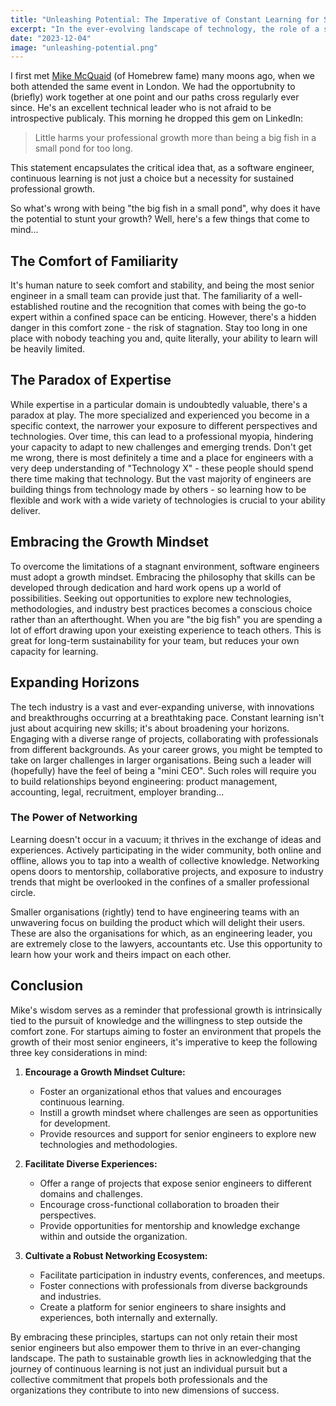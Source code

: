 ```yaml
---
title: "Unleashing Potential: The Imperative of Constant Learning for Software Engineers"
excerpt: "In the ever-evolving landscape of technology, the role of a software engineer is not merely confined to writing code but extends into a dynamic realm of constant learning. What does this mean for big fish in little ponds?"
date: "2023-12-04"
image: "unleashing-potential.png"
---
```


I first met [Mike McQuaid](https://mikemcquaid.com/) (of Homebrew fame) many moons ago, when we both attended the same event in London. We had the opportubnity to (briefly) work together at one point and our paths cross regularly ever since. He's an excellent technical leader who is not afraid to be introspective publicaly. This morning he dropped this gem on LinkedIn:

> Little harms your professional growth more than being a big fish in a small pond for too long.

This statement encapsulates the critical idea that, as a software engineer, continuous learning is not just a choice but a necessity for sustained professional growth.

So what's wrong with being "the big fish in a small pond", why does it have the potential to stunt your growth? Well, here's a few things that come to mind...

## The Comfort of Familiarity

It's human nature to seek comfort and stability, and being the most senior engineer in a small team can provide just that. The familiarity of a well-established routine and the recognition that comes with being the go-to expert within a confined space can be enticing. However, there's a hidden danger in this comfort zone - the risk of stagnation. Stay too long in one place with nobody teaching you and, quite literally, your ability to learn will be heavily limited.

## The Paradox of Expertise

While expertise in a particular domain is undoubtedly valuable, there's a paradox at play. The more specialized and experienced you become in a specific context, the narrower your exposure to different perspectives and technologies. Over time, this can lead to a professional myopia, hindering your capacity to adapt to new challenges and emerging trends. Don't get me wrong, there is most definitely a time and a place for engineers with a very deep understanding of "Technology X" - these people should spend there time making that technology. But the vast majority of engineers are building things from technology made by others - so learning how to be flexible and work with a wide variety of technologies is crucial to your ability deliver.

## Embracing the Growth Mindset

To overcome the limitations of a stagnant environment, software engineers must adopt a growth mindset. Embracing the philosophy that skills can be developed through dedication and hard work opens up a world of possibilities. Seeking out opportunities to explore new technologies, methodologies, and industry best practices becomes a conscious choice rather than an afterthought. When you are "the big fish" you are spending a lot of effort drawing upon your exeisting experience to teach others. This is great for long-term sustainability for your team, but reduces your own capacity for learning.

## Expanding Horizons

The tech industry is a vast and ever-expanding universe, with innovations and breakthroughs occurring at a breathtaking pace. Constant learning isn't just about acquiring new skills; it's about broadening your horizons. Engaging with a diverse range of projects, collaborating with professionals from different backgrounds. As your career grows, you might be tempted to take on larger challenges in larger organisations. Being such a leader will (hopefully) have the feel of being a "mini CEO". Such roles will require you to build relationships beyond engineering: product management, accounting, legal, recruitment, employer branding...
 
### The Power of Networking

Learning doesn't occur in a vacuum; it thrives in the exchange of ideas and experiences. Actively participating in the wider community, both online and offline, allows you to tap into a wealth of collective knowledge. Networking opens doors to mentorship, collaborative projects, and exposure to industry trends that might be overlooked in the confines of a smaller professional circle.

Smaller organisations (rightly) tend to have engineering teams with an unwavering focus on building the product which will delight their users. These are also the organisations for which, as an engineering leader, you are extremely close to the lawyers, accountants etc. Use this opportunity to learn how your work and theirs impact on each other.                   

## Conclusion

Mike's wisdom serves as a reminder that professional growth is intrinsically tied to the pursuit of knowledge and the willingness to step outside the comfort zone. For startups aiming to foster an environment that propels the growth of their most senior engineers, it's imperative to keep the following three key considerations in mind:

1. **Encourage a Growth Mindset Culture:**
   - Foster an organizational ethos that values and encourages continuous learning.
   - Instill a growth mindset where challenges are seen as opportunities for development.
   - Provide resources and support for senior engineers to explore new technologies and methodologies.

2. **Facilitate Diverse Experiences:**
   - Offer a range of projects that expose senior engineers to different domains and challenges.
   - Encourage cross-functional collaboration to broaden their perspectives.
   - Provide opportunities for mentorship and knowledge exchange within and outside the organization.

3. **Cultivate a Robust Networking Ecosystem:**
   - Facilitate participation in industry events, conferences, and meetups.
   - Foster connections with professionals from diverse backgrounds and industries.
   - Create a platform for senior engineers to share insights and experiences, both internally and externally.

By embracing these principles, startups can not only retain their most senior engineers but also empower them to thrive in an ever-changing landscape. The path to sustainable growth lies in acknowledging that the journey of continuous learning is not just an individual pursuit but a collective commitment that propels both professionals and the organizations they contribute to into new dimensions of success.